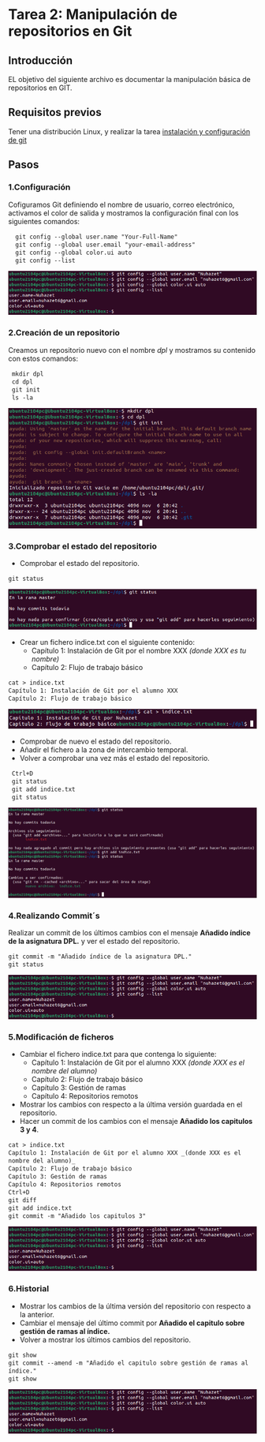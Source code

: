 # Tarea 2: Manipulación de repositorios en Git

## Introducción

EL objetivo del siguiente archivo es documentar la manipulación básica de repositorios en GIT.

## Requisitos previos

 Tener una distribución Linux, y realizar la tarea [instalación y configuración de git](../instalacion-git.md)  


## Pasos

### 1.Configuración

 Cofiguramos Git definiendo el nombre de usuario, correo electrónico, activamos el color de salida y mostramos la configuración final con los siguientes comandos:

```
  git config --global user.name "Your-Full-Name"
  git config --global user.email "your-email-address"
  git config --global color.ui auto
  git config --list
```
<img src="Imágenes/1.png" alt="Imagen 1">

### 2.Creación de un repositorio

 Creamos un repositorio nuevo con el nombre _dpl_ y mostramos su contenido con estos comandos:

```
 mkdir dpl
 cd dpl
 git init
 ls -la
 ```
 <img src="Imágenes/2.png" alt="Imagen 2">

### 3.Comprobar el estado del repositorio

 - Comprobar el estado del repositorio.

 ```
 git status
 ```
 <img src="Imágenes/3.png" alt="Imagen 3">

 - Crear un fichero indice.txt con el siguiente contenido:
   - Capítulo 1: Instalación de Git por el nombre XXX _(donde XXX es tu nombre)_
   - Capítulo 2: Flujo de trabajo básico
```
cat > indice.txt
Capítulo 1: Instalación de Git por el alumno XXX
Capítulo 2: Flujo de trabajo básico
```
<img src="Imágenes/4.png" alt="Imagen 4">
  
 - Comprobar de nuevo el estado del repositorio.
 - Añadir el fichero a la zona de intercambio temporal.
 - Volver a comprobar una vez más el estado del repositorio.

```
 Ctrl+D
 git status
 git add indice.txt
 git status
```
 <img src="Imágenes/5.png" alt="Imagen 5">


### 4.Realizando Commit´s

 Realizar un commit de los últimos cambios con el mensaje __Añadido índice de la asignatura DPL.__ y ver el estado del repositorio.

```
git commit -m "Añadido índice de la asignatura DPL."
git status
```
 <img src="Imágenes/1.png" alt="Imagen 1">


### 5.Modificación de ficheros

 - Cambiar el fichero indice.txt para que contenga lo siguiente:
   - Capítulo 1: Instalación de Git por el alumno XXX _(donde XXX es el nombre del alumno)_
   - Capítulo 2: Flujo de trabajo básico
   - Capítulo 3: Gestión de ramas
   - Capítulo 4: Repositorios remotos
 - Mostrar los cambios con respecto a la última versión guardada en el repositorio.
 - Hacer un commit de los cambios con el mensaje __Añadido los capitulos 3 y 4__.

```
cat > indice.txt
Capítulo 1: Instalación de Git por el alumno XXX _(donde XXX es el nombre del alumno)_
Capítulo 2: Flujo de trabajo básico
Capítulo 3: Gestión de ramas
Capítulo 4: Repositorios remotos
Ctrl+D
git diff
git add indice.txt
git commit -m "Añadido los capitulos 3"
```
 <img src="Imágenes/1.png" alt="Imagen 1">


### 6.Historial

 - Mostrar los cambios de la última versión del repositorio con respecto a la anterior.
 - Cambiar el mensaje del último commit por __Añadido el capitulo sobre gestión de ramas al índice.__
 - Volver a mostrar los últimos cambios del repositorio.

```
git show
git commit --amend -m "Añadido el capitulo sobre gestión de ramas al índice."
git show
```
 <img src="Imágenes/1.png" alt="Imagen 1">
